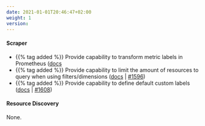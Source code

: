```yaml
---
date: 2021-01-01T20:46:47+02:00
weight: 1
version:
---
```


#### Scraper

- {{% tag added %}} Provide capability to transform metric labels in Prometheus ([docs](https://promitor.io/configuration/v2.x/runtime/scraper#prometheus-scraping-endpoint)
- {{% tag added %}} Provide capability to limit the amount of resources to query when using filters/dimensions ([docs](https://promitor.io/configuration/v2.x/metrics)
 | [#1596](https://github.com/tomkerkhove/promitor/issues/1596))
- {{% tag added %}} Provide capability to define default custom labels  ([docs](https://promitor.io/configuration/v2.x/metrics/)
 | [#1608](https://github.com/tomkerkhove/promitor/issues/1608))

#### Resource Discovery

None.
